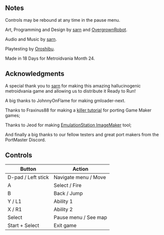 ## Notes

Controls may be rebound at any time in the pause menu.

Art, Programming and Design by [sarn](https://saturnyoshi.itch.io/) and [OvergrownRobot](https://overgrown-robot.itch.io/).

Audio and Music by [sarn](https://saturnyoshi.itch.io/).

Playtesting by [Oroshibu](https://oroshibu.itch.io/).

Made in 18 Days for Metroidvania Month 24.

## Acknowledgments

A special thank you to [sarn](https://saturnyoshi.itch.io/lxd-red-honey) for making this amazing hallucinogenic metroidvania game and allowing us to distribute it Ready to Run!

A big thanks to JohnnyOnFlame for making gmloader-next.

Thanks to Fraxinus88 for making a [killer tutorial](https://github.com/Fraxinus88/GMloader-ports?tab=readme-ov-file) for porting Game Maker games;

Thanks to Jeod for making [EmulationStation ImageMaker](https://github.com/JeodC/EmulationStation-ImageMaker) tool;

And finally a big thanks to our fellow testers and great port makers from the PortMaster Discord.

## Controls

| Button | Action |
|--|--| 
|D-pad / Left stick|Navigate menu / Move |
|A|Select / Fire|
|B|Back / Jump|
|Y / L1|Ability 1|
|X / R1|Ability 2|
|Select|Pause menu / See map|
|Start + Select|Exit game|


